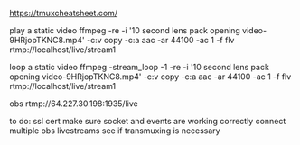 https://tmuxcheatsheet.com/

play a static video
ffmpeg -re -i '10 second lens pack opening video-9HRjopTKNC8.mp4' -c:v copy -c:a aac -ar 44100 -ac 1 -f flv rtmp://localhost/live/stream1

loop a static video
ffmpeg -stream_loop -1 -re -i '10 second lens pack opening video-9HRjopTKNC8.mp4' -c:v copy -c:a aac -ar 44100 -ac 1 -f flv rtmp://localhost/live/stream1

obs
rtmp://64.227.30.198:1935/live

to do:
ssl cert
make sure socket and events are working correctly
connect multiple obs livestreams
see if transmuxing is necessary

